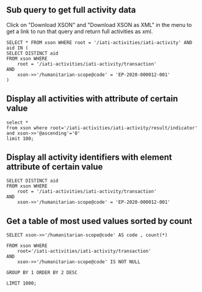 ## Sub query to get full activity data
Click on "Download XSON" and "Download XSON as XML" in the menu to get a link to run that query and return full activities as xml.

```
SELECT * FROM xson WHERE root = '/iati-activities/iati-activity' AND  aid IN (
SELECT DISTINCT aid
FROM xson WHERE
    root = '/iati-activities/iati-activity/transaction'
AND
    xson->>'/humanitarian-scope@code' = 'EP-2020-000012-001'
)
```

## Display all activities with attribute of certain value

```
select *
from xson where root='/iati-activities/iati-activity/result/indicator'
and xson->>'@ascending'='0'
limit 100;
```


## Display all activity identifiers with element attribute of certain value
```
SELECT DISTINCT aid
FROM xson WHERE
    root = '/iati-activities/iati-activity/transaction'
AND
    xson->>'/humanitarian-scope@code' = 'EP-2020-000012-001'
```

## Get a table of most used values sorted by count
```
SELECT xson->>'/humanitarian-scope@code' AS code , count(*)

FROM xson WHERE
    root='/iati-activities/iati-activity/transaction'
AND
    xson->>'/humanitarian-scope@code' IS NOT NULL

GROUP BY 1 ORDER BY 2 DESC

LIMIT 1000;
```